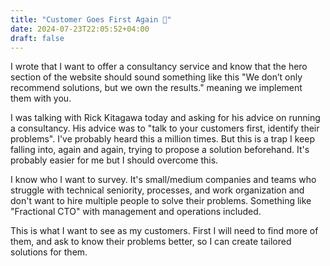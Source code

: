```yaml
---
title: "Customer Goes First Again 🎒"
date: 2024-07-23T22:05:52+04:00
draft: false
---
```


I wrote that I want to offer a consultancy service and know that the hero section of the website should sound something like this  "We don’t only recommend solutions, but we own the results." meaning we implement them with you.

I was talking with Rick Kitagawa today and asking for his advice on running a consultancy. His advice was to "talk to your customers first, identify their problems". I've probably heard this a million times. But this is a trap I keep falling into, again and again, trying to propose a solution beforehand. It's probably easier for me but I should overcome this.

I know who I want to survey. It's small/medium companies and teams who struggle with technical seniority, processes, and work organization and don't want to hire multiple people to solve their problems. Something like "Fractional CTO" with management and operations included.

This is what I want to see as my customers. First I will need to find more of them, and ask to know their problems better, so I can create tailored solutions for them.